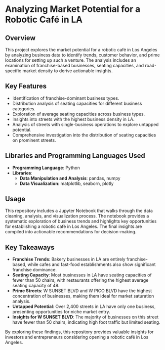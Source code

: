 # **Analyzing Market Potential for a Robotic Café in LA**

## **Overview**
This project explores the market potential for a robotic café in Los Angeles by analyzing business data to identify trends, customer behavior, and prime locations for setting up such a venture. The analysis includes an examination of franchise-based businesses, seating capacities, and road-specific market density to derive actionable insights.

## **Key Features**
- Identification of franchise-dominant business types.
- Distribution analysis of seating capacities for different business categories.
- Exploration of average seating capacities across business types.
- Insights into streets with the highest business density in LA.
- Analysis of streets with single-business operations to explore untapped potential.
- Comprehensive investigation into the distribution of seating capacities on prominent streets.

## **Libraries and Programming Languages Used**
- **Programming Language**: Python
- **Libraries**: 
  - **Data Manipulation and Analysis**: pandas, numpy
  - **Data Visualization**: matplotlib, seaborn, plotly
    
## **Usage**
This repository includes a Jupyter Notebook that walks through the data cleaning, analysis, and visualization process. The notebook provides a systematic exploration of business trends and highlights key opportunities for establishing a robotic café in Los Angeles. The final insights are compiled into actionable recommendations for decision-making.

## **Key Takeaways**
- **Franchise Trends**: Bakery businesses in LA are entirely franchise-based, while cafes and fast-food establishments also show significant franchise dominance.
- **Seating Capacity**: Most businesses in LA have seating capacities of fewer than 50 chairs, with restaurants offering the highest average seating capacity of 48.
- **Prime Streets**: W SUNSET BLVD and W PICO BLVD have the highest concentration of businesses, making them ideal for market saturation analysis.
- **Untapped Potential**: Over 2,400 streets in LA have only one business, presenting opportunities for niche market entry.
- **Insights for W SUNSET BLVD**: The majority of businesses on this street have fewer than 50 chairs, indicating high foot traffic but limited seating.

By exploring these findings, this repository provides valuable insights for investors and entrepreneurs considering opening a robotic café in Los Angeles.

